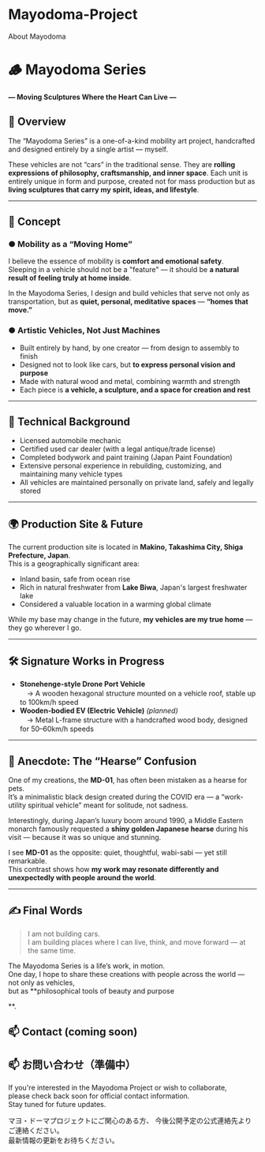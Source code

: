 # Mayodoma-Project
About Mayodoma


# 🪵 Mayodoma Series  
**— Moving Sculptures Where the Heart Can Live —**

## 🎨 Overview

The “Mayodoma Series” is a one-of-a-kind mobility art project, handcrafted and designed entirely by a single artist — myself.

These vehicles are not “cars” in the traditional sense. They are **rolling expressions of philosophy, craftsmanship, and inner space**. Each unit is entirely unique in form and purpose, created not for mass production but as **living sculptures that carry my spirit, ideas, and lifestyle**.

---

## 🚗 Concept

### ● Mobility as a “Moving Home”

I believe the essence of mobility is **comfort and emotional safety**.  
Sleeping in a vehicle should not be a "feature" — it should be **a natural result of feeling truly at home inside**.

In the Mayodoma Series, I design and build vehicles that serve not only as transportation, but as **quiet, personal, meditative spaces** — **“homes that move.”**

### ● Artistic Vehicles, Not Just Machines

- Built entirely by hand, by one creator — from design to assembly to finish  
- Designed not to look like cars, but **to express personal vision and purpose**  
- Made with natural wood and metal, combining warmth and strength  
- Each piece is **a vehicle, a sculpture, and a space for creation and rest**

---

## 🧰 Technical Background

- Licensed automobile mechanic  
- Certified used car dealer (with a legal antique/trade license)  
- Completed bodywork and paint training (Japan Paint Foundation)  
- Extensive personal experience in rebuilding, customizing, and maintaining many vehicle types  
- All vehicles are maintained personally on private land, safely and legally stored

---

## 🌍 Production Site & Future

The current production site is located in **Makino, Takashima City, Shiga Prefecture, Japan**.  
This is a geographically significant area:  
- Inland basin, safe from ocean rise  
- Rich in natural freshwater from **Lake Biwa**, Japan's largest freshwater lake  
- Considered a valuable location in a warming global climate

While my base may change in the future, **my vehicles are my true home** — they go wherever I go.

---

## 🛠 Signature Works in Progress

- **Stonehenge-style Drone Port Vehicle**  
　→ A wooden hexagonal structure mounted on a vehicle roof, stable up to 100km/h speed  
- **Wooden-bodied EV (Electric Vehicle)** *(planned)*  
　→ Metal L-frame structure with a handcrafted wood body, designed for 50–60km/h speeds

---

## 🐾 Anecdote: The “Hearse” Confusion

One of my creations, the **MD-01**, has often been mistaken as a hearse for pets.  
It’s a minimalistic black design created during the COVID era — a “work-utility spiritual vehicle” meant for solitude, not sadness.

Interestingly, during Japan’s luxury boom around 1990, a Middle Eastern monarch famously requested a **shiny golden Japanese hearse** during his visit — because it was so unique and stunning.

I see **MD-01** as the opposite: quiet, thoughtful, wabi-sabi — yet still remarkable.  
This contrast shows how **my work may resonate differently and unexpectedly with people around the world**.

---



## ✍ Final Words

> I am not building cars.  
> I am building places where I can live, think, and move forward — at the same time.

The Mayodoma Series is a life’s work, in motion.  
One day, I hope to share these creations with people across the world — not only as vehicles,  
but as **philosophical tools of beauty and purpose


**.


## 📫 Contact (coming soon)  
## 📫 お問い合わせ（準備中）

If you're interested in the Mayodoma Project or wish to collaborate,  
please check back soon for official contact information.  
Stay tuned for future updates.

マヨ・ドーマプロジェクトにご関心のある方、
今後公開予定の公式連絡先よりご連絡ください。  
最新情報の更新をお待ちください。



